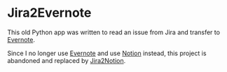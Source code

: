 # Jira2Evernote

This old Python app was written to read an issue from Jira and transfer to [Evernote](www.evernote.com).

Since I no longer use [Evernote](www.evernote.com) and use [Notion](www.notion.so) instead, this project is abandoned and replaced by [Jira2Notion](https://github.com/keremkoseoglu/Jira2Notion).